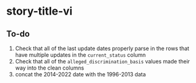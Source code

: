 # story-title-vi

## To-do

1. Check that all of the last update dates properly parse in the rows that have multiple updates in the `current_status` column
2. Check that all of the `alleged_discrimination_basis` values made their way into the clean columns
3. concat the 2014-2022 date with the 1996-2013 data

